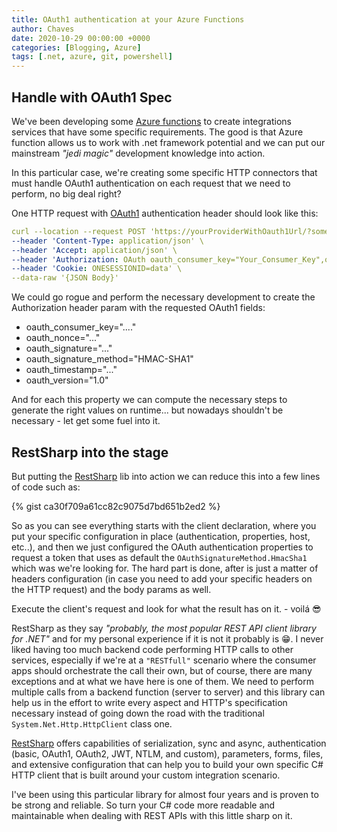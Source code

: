 ```yaml
---
title: OAuth1 authentication at your Azure Functions
author: Chaves
date: 2020-10-29 00:00:00 +0000
categories: [Blogging, Azure]
tags: [.net, azure, git, powershell]
---
```


## Handle with OAuth1 Spec

We've been developing some [Azure functions](https://azure.microsoft.com/en-us/services/functions/) to create integrations services that have some specific requirements. The good is that Azure function allows us to work with .net framework potential and we can put our mainstream *"jedi magic"* development knowledge into action.

In this particular case, we're creating some specific HTTP connectors that must handle OAuth1 authentication on each request that we need to perform, no big deal right?

One HTTP request with [OAuth1](https://tools.ietf.org/html/rfc5849) authentication header should look like this:

```yaml
curl --location --request POST 'https://yourProviderWithOauth1Url/?someParam=true' \
--header 'Content-Type: application/json' \
--header 'Accept: application/json' \
--header 'Authorization: OAuth oauth_consumer_key="Your_Consumer_Key",oauth_signature_method="HMAC-SHA1",oauth_timestamp="1603988723",oauth_nonce="_calculated_nonce_",oauth_version="1.0",oauth_signature="_calculated_signature_"' \
--header 'Cookie: ONESESSIONID=data' \
--data-raw '{JSON Body}'
```

We could go rogue and perform the necessary development to create the Authorization header param with the requested OAuth1 fields:

- oauth_consumer_key="...."
- oauth_nonce="..."
- oauth_signature="..."
- oauth_signature_method="HMAC-SHA1"
- oauth_timestamp="..."
- oauth_version="1.0"

And for each this property we can compute the necessary steps to generate the right values on runtime... but nowadays shouldn't be necessary - let get some fuel into it.

## RestSharp into the stage

But putting the [RestSharp](https://restsharp.dev/) lib into action we can reduce this into a few lines of code such as:

{% gist ca30f709a61cc82c9075d7bd651b2ed2 %}

So as you can see everything starts with the client declaration, where you put your specific configuration in place (authentication, properties, host, etc..), and then we just configured the OAuth authentication properties to request a token that uses as default the `OAuthSignatureMethod.HmacSha1` which was we're looking for. The hard part is done, after is just a matter of headers configuration (in case you need to add your specific headers on the HTTP request) and the body params as well.

Execute the client's request and look for what the result has on it. - voilá 😎

RestSharp as they say *"probably, the most popular REST API client library for .NET"* and for my personal experience if it is not it probably is 😁. I never liked having too much backend code performing HTTP calls to other services, especially if we're at a `"RESTfull"` scenario where the consumer apps should orchestrate the call their own, but of course, there are many exceptions and at what we have here is one of them. We need to perform multiple calls from a backend function (server to server) and this library can help us in the effort to write every aspect and HTTP's specification necessary instead of going down the road with the traditional `System.Net.Http.HttpClient` class one.

[RestSharp](https://restsharp.dev/) offers capabilities of serialization, sync and async, authentication (basic, OAuth1, OAuth2, JWT, NTLM, and custom), parameters, forms, files, and extensive configuration that can help you to build your own specific C# HTTP client that is built around your custom integration scenario. 

I've been using this particular library for almost four years and is proven to be strong and reliable. So turn your C# code more readable and maintainable when dealing with REST APIs with this little sharp on it.